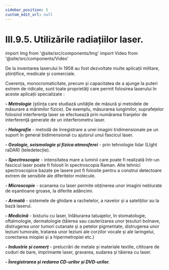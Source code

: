 ```yaml
---
sidebar_position: 5
custom_edit_url: null
---
```


# III.9.5. Utilizările radiațiilor laser.





import Img from '@site/src/components/Img'
import Video from '@site/src/components/Video'




<div class="alert alert--primary" role="alert">


De la inventarea laserului în 1958 au fost dezvoltate multe aplicații militare, științifice, medicale și comerciale. 

Coerența, monocromaticitate, precum și capacitatea de a ajunge la puteri extrem de ridicate, sunt toate proprietăţi care permit folosirea laserului în aceste aplicații specializate :

***- Metrologie*** (știința care studiază unităţile de măsură şi metodele de măsurare a mărimilor fizice).  De exemplu, măsurarea lungimilor, suprafețelor folosind interferenţa laser se efectuează prin numărarea franjelor de interferenţă generate de un interferometru laser.

***- Holografie*** - metodă de înregistrare a unei imagini tridimensionale pe un suport în general bidimensional cu ajutorul unui fascicul laser.

***- Geologie, seismologie și fizica atmosferei*** - prin tehnologie lidar (LIght raDAR) (teledetecție).

***- Spectroscopie*** - intensitatea mare a luminii care poate fi realizată într-un fascicul laser poate fi folosit în spectroscopia Raman. Alte tehnici spectroscopice bazate pe lasere pot fi folosite pentru a construi detectoare extrem de sensibile ale diferitelor molecule.

***- Microscopie*** - scanarea cu laser permite obținerea unor imagini neblurate de eşantioane groase, la diferite adâncimi. 

***- Armată*** - sistemele de ghidare a rachetelor, a navelor și a sateliților au la bază laserul. 

***- Medicină*** - bisturiu cu laser, înlăturarea tatuajelor, în stomatologie, oftalmologie, dermatologie (tăierea sau cauterizarea unor țesuturi bolnave, distrugerea unor tumori cutanate și a petelor pigmentate, distrugerea unor leziuni tumorale, tratarea unor leziuni ale corzilor vocale și ale laringelui, corectarea miopiei și a hipermetropiei etc.)

***- Industrie și comerț*** - prelucrări de metale și materiale textile, cititoare de coduri de bare, imprimante laser,  gravarea, sudarea și tăierea cu laser.

***- Înregistrarea și redarea CD-urilor și DVD-urilor.***



</div>

